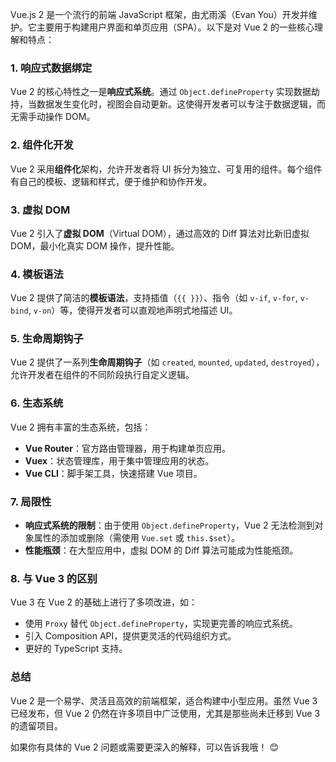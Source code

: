 Vue.js 2 是一个流行的前端 JavaScript 框架，由尤雨溪（Evan You）开发并维护。它主要用于构建用户界面和单页应用（SPA）。以下是对 Vue 2 的一些核心理解和特点：

### 1. **响应式数据绑定**
Vue 2 的核心特性之一是**响应式系统**。通过 `Object.defineProperty` 实现数据劫持，当数据发生变化时，视图会自动更新。这使得开发者可以专注于数据逻辑，而无需手动操作 DOM。

### 2. **组件化开发**
Vue 2 采用**组件化**架构，允许开发者将 UI 拆分为独立、可复用的组件。每个组件有自己的模板、逻辑和样式，便于维护和协作开发。

### 3. **虚拟 DOM**
Vue 2 引入了**虚拟 DOM**（Virtual DOM），通过高效的 Diff 算法对比新旧虚拟 DOM，最小化真实 DOM 操作，提升性能。

### 4. **模板语法**
Vue 2 提供了简洁的**模板语法**，支持插值（`{{ }}`）、指令（如 `v-if`, `v-for`, `v-bind`, `v-on`）等，使得开发者可以直观地声明式地描述 UI。

### 5. **生命周期钩子**
Vue 2 提供了一系列**生命周期钩子**（如 `created`, `mounted`, `updated`, `destroyed`），允许开发者在组件的不同阶段执行自定义逻辑。

### 6. **生态系统**
Vue 2 拥有丰富的生态系统，包括：
- **Vue Router**：官方路由管理器，用于构建单页应用。
- **Vuex**：状态管理库，用于集中管理应用的状态。
- **Vue CLI**：脚手架工具，快速搭建 Vue 项目。

### 7. **局限性**
- **响应式系统的限制**：由于使用 `Object.defineProperty`，Vue 2 无法检测到对象属性的添加或删除（需使用 `Vue.set` 或 `this.$set`）。
- **性能瓶颈**：在大型应用中，虚拟 DOM 的 Diff 算法可能成为性能瓶颈。

### 8. **与 Vue 3 的区别**
Vue 3 在 Vue 2 的基础上进行了多项改进，如：
- 使用 `Proxy` 替代 `Object.defineProperty`，实现更完善的响应式系统。
- 引入 Composition API，提供更灵活的代码组织方式。
- 更好的 TypeScript 支持。

### 总结
Vue 2 是一个易学、灵活且高效的前端框架，适合构建中小型应用。虽然 Vue 3 已经发布，但 Vue 2 仍然在许多项目中广泛使用，尤其是那些尚未迁移到 Vue 3 的遗留项目。

如果你有具体的 Vue 2 问题或需要更深入的解释，可以告诉我哦！ 😊